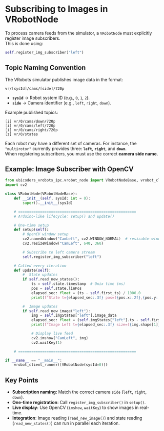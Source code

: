# Subscribing to Images in VRobotNode

To process camera feeds from the simulator, a `VRobotNode` must explicitly register image subscribers.  
This is done using:

```python
self.register_img_subscriber("left")
```

## Topic Naming Convention

The VRobots simulator publishes image data in the format:

```
vr/[sysId]/cams/[side]/720p
```

- **`sysId`** → Robot system ID (e.g., `0`, `1`, `2`).
- **`side`** → Camera identifier (e.g., `left`, `right`, `down`).

Example published topics:

```
[i] vr/0/cams/down/720p
[i] vr/0/cams/left/720p
[i] vr/0/cams/right/720p
[z] vr/0/states
```

Each robot may have a different set of cameras. For instance, the `"multirotor"` currently provides three: **`left`**, **`right`**, and **`down`**.  
When registering subscribers, you must use the correct **camera side name**.



## Example: Image Subscriber with OpenCV

```python
from ubicoders_vrobots_ipc.vrobot_node import VRobotNodeBase, vrobot_client_runner
import cv2

class VRobotNode(VRobotNodeBase):
    def __init__(self, sysId: int = 0):
        super().__init__(sysId)

    # ======================================================
    # Arduino-like lifecycle: setup() and update()

    # One-time setup
    def setup(self):
        # OpenCV window setup
        cv2.namedWindow("CamLeft", cv2.WINDOW_NORMAL)  # resizable window
        cv2.resizeWindow("CamLeft", 640, 360)

        # Subscribe to left camera stream
        self.register_img_subscriber("left")

    # Called every iteration
    def update(self):
        #  State updates 
        if self.read_new_states():
            ts = self.state.timestamp  # Unix time (ms)
            pos = self.state.linPos
            elapsed_sec: float = (ts - self.first_ts) / 1000.0
            print(f"State t={elapsed_sec:.3f} pos=({pos.x:.2f},{pos.y:.2f},{pos.z:.2f})")

        #  Image updates 
        if self.read_new_image("left"):
            img = self.imgStates["left"].image_data
            elapsed_sec: float = (self.imgStates["left"].ts - self.first_ts) / 1000.0
            print(f"Image Left t={elapsed_sec:.3f} size=({img.shape[1]}x{img.shape[0]}x{img.shape[2]})")

            # Display live feed
            cv2.imshow("CamLeft", img)
            cv2.waitKey(1)

    # ======================================================

if __name__ == "__main__":
    vrobot_client_runner([VRobotNode(sysId=0)])
```



## Key Points

- **Subscription naming:** Match the correct camera `side` (`left`, `right`, `down`).
- **One-time registration:** Call `register_img_subscriber()` in `setup()`.
- **Live display:** Use OpenCV (`imshow`, `waitKey`) to show images in real-time.
- **Integration:** Image reading (`read_new_image()`) and state reading (`read_new_states()`) can run in parallel each iteration.
